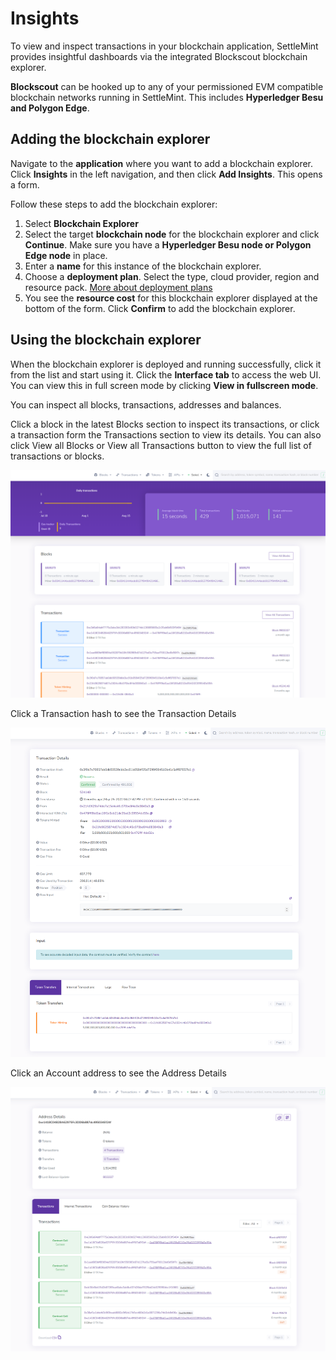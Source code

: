# Insights

To view and inspect transactions in your blockchain application, SettleMint provides insightful dashboards via the integrated Blockscout blockchain explorer.

**Blockscout** can be hooked up to any of your permissioned EVM compatible blockchain networks running in SettleMint. This includes **Hyperledger Besu and Polygon Edge**.

## Adding the blockchain explorer

Navigate to the **application** where you want to add a blockchain explorer. Click **Insights** in the left navigation, and then click **Add Insights**. This opens a form.

Follow these steps to add the blockchain explorer:

1. Select **Blockchain Explorer**
2. Select the target **blockchain node** for the blockchain explorer and click **Continue**. Make sure you have a **Hyperledger Besu node or Polygon Edge node** in place.
3. Enter a **name** for this instance of the blockchain explorer.
4. Choose a **deployment plan**. Select the type, cloud provider, region and resource pack. [More about deployment plans](launch-platform/managed-cloud-deployment/3_deployment-plans.md)
5. You see the **resource cost** for this blockchain explorer displayed at the bottom of the form. Click **Confirm** to add the blockchain explorer.

## Using the blockchain explorer

When the blockchain explorer is deployed and running successfully, click it from the list and start using it. Click the **Interface tab** to access the web UI. You can view this in full screen mode by clicking **View in fullscreen mode**.

You can inspect all blocks, transactions, addresses and balances.

Click a block in the latest Blocks section to inspect its transactions, or click a transaction form the Transactions section to view its details. You can also click View all Blocks or View all Transactions button to view the full list of transactions or blocks.

![Blockscout 1.png](../../static/img/document360/Images/Blockscout%201.png)

Click a Transaction hash to see the Transaction Details

![Blockscout 2.png](../../static/img/document360/Images/Blockscout%202.png)

Click an Account address to see the Address Details

![Blockscout 3.png](../../static/img/document360/Images/Blockscout%203.png)
